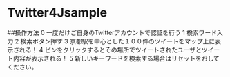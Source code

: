 # Twitter4Jsample
##操作方法
0 一度だけご自身のTwitterアカウントで認証を行う
1 検索ワード入力
2 検索ボタン押す
3 京都駅を中心とした１００件のツイートをマップ上に表示される！
4 ピンをクリックするとその場所でツイートされたユーザとツイート内容が表示される！
5 新しいキーワードを検索する場合はリセットをおしてください。

